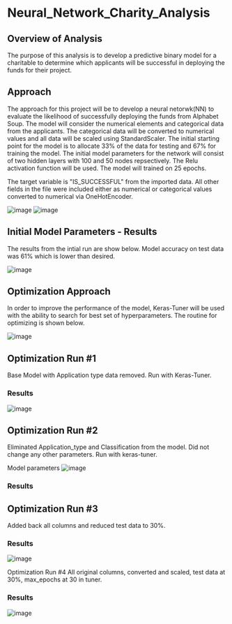 # Neural_Network_Charity_Analysis

## Overview of Analysis

The purpose of this analysis is to develop a predictive binary model for a charitable to determine which applicants will be successful in deploying the funds for their project.

## Approach

The approach for this project will be to develop a neural netorwk(NN) to evaluate the likelihood of successfully deploying the funds from Alphabet Soup.  The model will consider the numerical elements and categorical data from the applicants.  The categorical data will be converted to numerical values and all data will be scaled using StandardScaler.   The initial starting point for the model is to allocate 33% of the data for testing and 67% for training the model.  The initial model parameters for the network will consist of two hidden layers with 100 and 50 nodes repsectively.  The Relu activation function will be used.  The model will trained on 25 epochs.

The target variable is "IS_SUCCESSFUL" from the imported data.  All other fields in the file were included either as numerical or categorical values converted to numerical via OneHotEncoder.

![image](https://user-images.githubusercontent.com/101779456/182060800-c26eb7ce-ea8b-481c-92f5-87dae67a3079.png)
![image](https://user-images.githubusercontent.com/101779456/182060856-ba319358-97db-4516-a699-0b8510b0d6f2.png)


## Initial Model Parameters - Results

The results from the intial run are show below.  Model accuracy on test data was 61% which is lower than desired.

![image](https://user-images.githubusercontent.com/101779456/182060735-bcbc5db0-fd95-4c45-bee6-89704a9963cc.png)
## Optimization Approach
In order to improve the performance of the model, Keras-Tuner will be used with the ability to search for best set of hyperparameters.  The routine for optimizing is shown below.

![image](https://user-images.githubusercontent.com/101779456/182252152-55e953d0-4a7d-49f9-b967-181f9725539c.png)


## Optimization Run #1
Base Model with Application type data removed.  Run with Keras-Tuner.  



### Results
![image](https://user-images.githubusercontent.com/101779456/182251753-d1a6422e-3fb7-452f-bba0-5ee330b4d07b.png)


## Optimization Run #2

Eliminated Application_type and Classification from the model.  Did not change any other parameters.  Run with keras-tuner.

Model parameters
![image](https://user-images.githubusercontent.com/101779456/182066112-4be4df47-8dc7-4563-b217-ad1dab976bf8.png)


### Results




## Optimization Run #3
Added back all columns and reduced test data to 30%.

### Results

![image](https://user-images.githubusercontent.com/101779456/182253955-1b25f6ce-f61d-4b6e-adc9-158f08aa2c69.png)


Optimization Run #4
All original columns, converted and scaled, test data at 30%, max_epochs at 30 in tuner.

### Results

![image](https://user-images.githubusercontent.com/101779456/182255826-1d85f496-b752-4d84-ad7e-ebb7c82eafb9.png)


